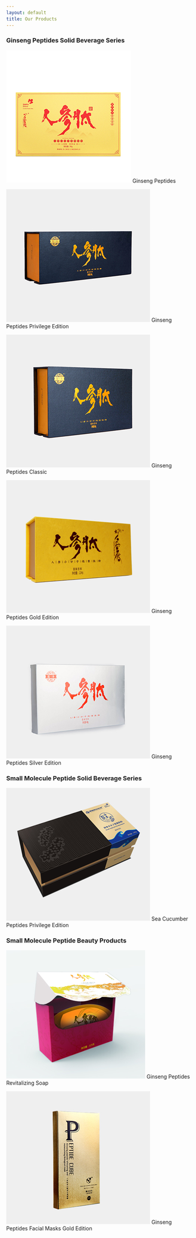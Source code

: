 ```yaml
---
layout: default
title: Our Products
---
```

<style>
  .container img {
    width: 72px;
    height: 72px;
    border-radius: 72px;
  }
</style>


### Ginseng Peptides Solid Beverage Series

![](/uploads/news/2018-12-13-02-52-32-5c11c9708de2d.jpg)
Ginseng Peptides


![](/uploads/news/2017-11-05-15-00-52-59ff27a45a841.jpg)
Ginseng Peptides Privilege Edition


![](/uploads/news/2017-11-05-15-00-32-59ff2790e1fca.jpg)
Ginseng Peptides Classic

![](/uploads/news/2017-11-05-15-00-17-59ff2781797ff.jpg)
Ginseng Peptides Gold Edition


![](/uploads/news/2017-11-05-15-00-00-59ff277029f99.jpg)
Ginseng Peptides Silver Edition


### Small Molecule Peptide Solid Beverage Series

![](/uploads/news/2017-11-05-15-01-19-59ff27bfbf47e.jpg)
Sea Cucumber Peptides Privilege Edition


### Small Molecule Peptide Beauty Products

![](/uploads/news/2018-12-13-02-38-13-5c11c61537d10.jpeg)
Ginseng Peptides Revitalizing Soap

![](/uploads/news/2017-11-05-15-01-34-59ff27ce44612.jpg)
Ginseng Peptides Facial Masks Gold Edition
